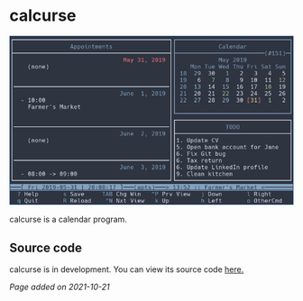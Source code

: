 # calcurse
![](../img/calcurse.gif)

calcurse is a calendar program.

## Source code
calcurse is in development. You can view its source code [here.](https://github.com/lfos/calcurse)

*Page added on 2021-10-21*

